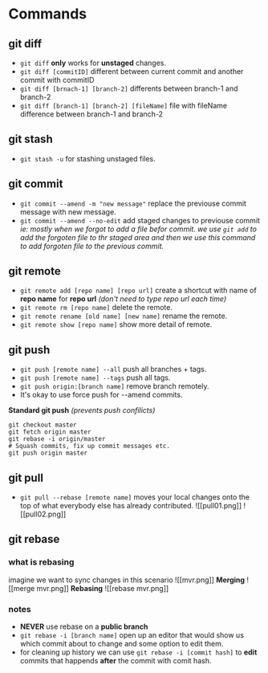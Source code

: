 # Commands
## git diff
* `git diff` **only** works for **unstaged** changes.
* `git diff [commitID]` different between current commit and another commit with commitID
* `git diff [brnach-1] [branch-2]` differents between branch-1 and branch-2
* `git diff [branch-1] [branch-2] [fileName]`  file with fileName difference between branch-1 and branch-2

## git stash
* `git stash -u` for stashing unstaged files.

## git commit
* `git commit --amend -m "new message"` replace the previouse commit message with new message.
* `git commit --amend --no-edit` add staged changes to previouse commit *ie: mostly when we forgot to add a file befor commit. we use `git add` to add the forgoten file to thr staged area and then we use this command to add forgoten file to the previous commit.*

## git remote
* `git remote add [repo name] [repo url]` create a shortcut with name of **repo name** for **repo url** *(don't need to type repo url each time)*
* `git remote rm [repo name]` delete the remote.
* `git remote rename [old name] [new name]` rename the remote.
* `git remote show [repo name]` show more detail of remote.

## git push
* `git push [remote name] --all` push all branches + tags.
* `git push [remote name] --tags` push all tags.
* `git push origin:[branch name]` remove branch remotely.
* It's okay to use force push for --amend commits.

**Standard git push** *(prevents push confilicts)*
```
git checkout master
git fetch origin master
git rebase -i origin/master
# Squash commits, fix up commit messages etc.
git push origin master
```

## git pull
* `git pull --rebase [remote name]` moves your local changes onto the top of what everybody else has already contributed.
![[pull01.png]]
![[pull02.png]]

## git rebase
### what is rebasing
imagine we want to sync changes in this scenario
![[mvr.png]]
**Merging**
![[merge mvr.png]]
**Rebasing**
![[rebase mvr.png]]

### notes
* **NEVER** use rebase on a **public branch**
* `git rebase -i [branch name]` open up an editor that would show us which commit about to change and some option to edit them.
* for cleaning up history we can use `git rebase -i [commit hash]` to **edit** commits that happends **after** the commit with comit hash.

